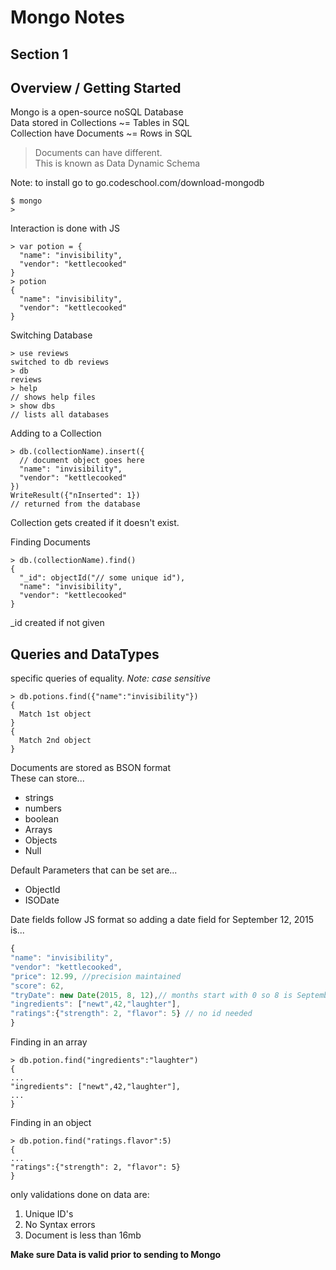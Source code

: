 # Mongo Notes

## Section 1
## Overview / Getting Started

Mongo is a open-source noSQL Database  
Data stored in Collections ~= Tables in SQL  
Collection have Documents ~= Rows in SQL  
> Documents can have different.  
This is known as Data Dynamic Schema

Note: to install go to go.codeschool.com/download-mongodb
``` shell
$ mongo
>

```

Interaction is done with JS

``` shell
> var potion = {
  "name": "invisibility",
  "vendor": "kettlecooked"
}
> potion
{
  "name": "invisibility",
  "vendor": "kettlecooked"
}

```
Switching Database
``` shell
> use reviews
switched to db reviews
> db
reviews
> help
// shows help files
> show dbs
// lists all databases

```
Adding to a Collection

``` shell
> db.(collectionName).insert({
  // document object goes here
  "name": "invisibility",
  "vendor": "kettlecooked"
})
WriteResult({"nInserted": 1})
// returned from the database
```
Collection gets created if it doesn't exist.

Finding Documents
``` shell
> db.(collectionName).find()
{
  "_id": objectId("// some unique id"),
  "name": "invisibility",
  "vendor": "kettlecooked"
}
```
_id created if not given


## Queries and DataTypes
specific queries of equality.
*Note: case sensitive*
``` shell
> db.potions.find({"name":"invisibility"})
{
  Match 1st object
}
{
  Match 2nd object
}

```

Documents are stored as BSON format  
These can store...
* strings
* numbers
* boolean
* Arrays
* Objects
* Null

Default Parameters that can be set are...
* ObjectId
* ISODate

Date fields follow JS format so adding a date field for September 12, 2015 is...  
``` javascript
{
"name": "invisibility",
"vendor": "kettlecooked",
"price": 12.99, //precision maintained
"score": 62,
"tryDate": new Date(2015, 8, 12),// months start with 0 so 8 is September
"ingredients": ["newt",42,"laughter"],
"ratings":{"strength": 2, "flavor": 5} // no id needed
}
```

Finding in an array
``` shell
> db.potion.find("ingredients":"laughter")
{
...
"ingredients": ["newt",42,"laughter"],
...
}
```
Finding in an object
``` shell
> db.potion.find("ratings.flavor":5)
{
...
"ratings":{"strength": 2, "flavor": 5}
}
```
only validations done on data are:  
1. Unique ID's
2. No Syntax errors
3. Document is less than 16mb

**Make sure Data is valid prior to sending to Mongo**
